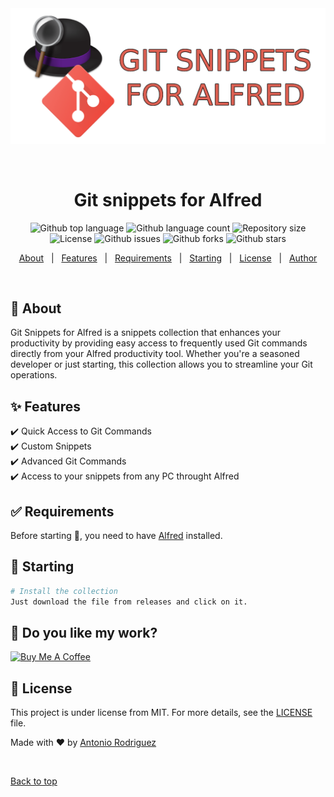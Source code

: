 <div align="center" id="top"> 
  <img src="logo/logo.png" alt="Alfred git snippets" />

  &#xa0;

</div>

<h1 align="center">Git snippets for Alfred</h1>

<p align="center">
  <img alt="Github top language" src="https://img.shields.io/github/languages/top/antoniorodr/Git-snippets-for-Alfred?color=56BEB8">

  <img alt="Github language count" src="https://img.shields.io/github/languages/count/antoniorodr/Git-snippets-for-Alfred?color=56BEB8">

  <img alt="Repository size" src="https://img.shields.io/github/repo-size/antoniorodr/Git-snippets-for-Alfred?color=56BEB8">

  <img alt="License" src="https://img.shields.io/github/license/antoniorodr/Git-snippets-for-Alfred?color=56BEB8">


  <img alt="Github issues" src="https://img.shields.io/github/issues/antoniorodr/alfred_git_snippets?color=56BEB8" />

  <img alt="Github forks" src="https://img.shields.io/github/forks/antoniorodr/alfred_git_snippets?color=56BEB8" />

  <img alt="Github stars" src="https://img.shields.io/github/stars/antoniorodr/alfred_git_snippets?color=56BEB8" />
</p>


<p align="center">
  <a href="#dart-about">About</a> &#xa0; | &#xa0; 
  <a href="#sparkles-features">Features</a> &#xa0; | &#xa0;
  <a href="#white_check_mark-requirements">Requirements</a> &#xa0; | &#xa0;
  <a href="#checkered_flag-starting">Starting</a> &#xa0; | &#xa0;
  <a href="#memo-license">License</a> &#xa0; | &#xa0;
  <a href="https://github.com/antoniorodr" target="_blank">Author</a>
</p>

<br>

## :dart: About

Git Snippets for Alfred is a snippets collection that enhances your productivity by providing easy access to frequently used Git commands directly from your Alfred productivity tool. Whether you're a seasoned developer or just starting, this collection allows you to streamline your Git operations.

## :sparkles: Features

:heavy_check_mark: Quick Access to Git Commands\
:heavy_check_mark: Custom Snippets\
:heavy_check_mark: Advanced Git Commands\
:heavy_check_mark: Access to your snippets from any PC throught Alfred

## :white_check_mark: Requirements

Before starting :checkered_flag:, you need to have [Alfred](https://www.alfredapp.com) installed.

## :checkered_flag: Starting

```bash
# Install the collection
Just download the file from releases and click on it.
```

## :eyes: Do you like my work? ##

<a href="https://www.buymeacoffee.com/antoniorodr" target="_blank"><img src="https://cdn.buymeacoffee.com/buttons/v2/default-white.png" alt="Buy Me A Coffee" height="48"></a>

## :memo: License

This project is under license from MIT. For more details, see the [LICENSE](LICENSE.md) file.


Made with :heart: by <a href="https://github.com/antoniorodr" target="_blank">Antonio Rodriguez</a>

&#xa0;

<a href="#top">Back to top</a>
